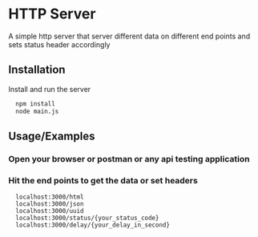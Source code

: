 
# HTTP Server

A simple http server that server different data on different end points and sets status header accordingly


## Installation

Install and run the server

```bash
  npm install 
  node main.js
```
    
## Usage/Examples
### Open your browser or postman or any api testing application
### Hit the end points to get the data or set headers
```
  localhost:3000/html
  localhost:3000/json
  localhost:3000/uuid
  localhost:3000/status/{your_status_code}
  localhost:3000/delay/{your_delay_in_second}
```

